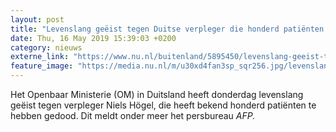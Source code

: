 ```yaml
---
layout: post
title: "Levenslang geëist tegen Duitse verpleger die honderd patiënten doodde"
date: Thu, 16 May 2019 15:39:03 +0200
category: nieuws
externe_link: "https://www.nu.nl/buitenland/5895450/levenslang-geeist-tegen-duitse-verpleger-die-honderd-patienten-doodde.html"
feature_image: "https://media.nu.nl/m/u30xd4fan3sp_sqr256.jpg/levenslang-geeist-tegen-duitse-verpleger-die-honderd-patienten-doodde.jpg"
---
```


Het Openbaar Ministerie (OM) in Duitsland heeft donderdag levenslang geëist tegen verpleger Niels Högel, die heeft bekend honderd patiënten te hebben gedood. Dit meldt onder meer het persbureau <em>AFP.</em>
